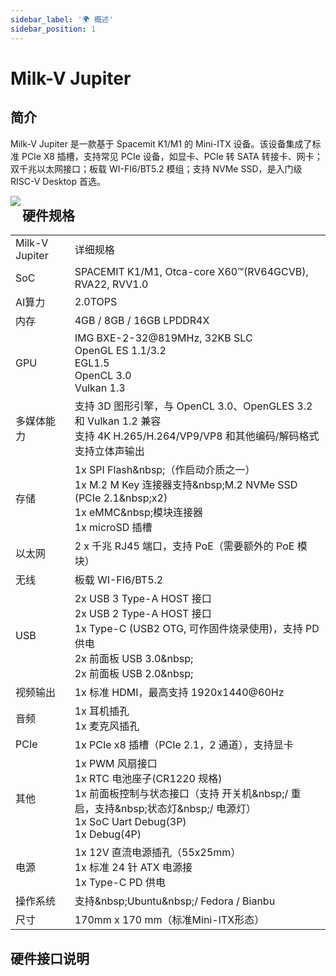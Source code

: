 ```yaml
---
sidebar_label: '🌍 概述'
sidebar_position: 1
---
```


# Milk-V Jupiter

## 简介

Milk-V Jupiter 是一款基于 Spacemit K1/M1 的 Mini-ITX 设备。该设备集成了标准 PCIe X8 插槽，支持常见 PCIe 设备，如显卡、PCIe 转 SATA 转接卡、网卡；双千兆以太网接口；板载 WI-FI6/BT5.2 模组；支持 NVMe SSD，是入门级 RISC-V Desktop 首选。

<Image src='/docs/jupiter/jupiter-overview.webp' maxWidth='100%' align='left' />

## 硬件规格

<table>
    <tr>
        <td>Milk-V Jupiter</td>
        <td>详细规格</td>
    </tr>
    <tr>
        <td>SoC</td>
        <td>SPACEMIT K1/M1, Otca-core X60™(RV64GCVB), RVA22, RVV1.0</td>
    </tr>
    <tr>
        <td>AI算力</td>
        <td>2.0TOPS</td>
    </tr>
    <tr>
        <td>内存</td>
        <td>4GB / 8GB / 16GB LPDDR4X</td>
    </tr>
    <tr>
        <td>GPU</td>
        <td>IMG BXE-2-32@819MHz, 32KB SLC <br/> OpenGL ES 1.1/3.2 <br/> EGL1.5 <br/> OpenCL 3.0 <br/> Vulkan 1.3</td>
    </tr>
    <tr>
        <td>多媒体能力</td>
        <td>支持 3D 图形引擎，与 OpenCL 3.0、OpenGLES 3.2 和 Vulkan 1.2 兼容 <br/> 支持 4K H.265/H.264/VP9/VP8 和其他编码/解码格式 <br/> 支持立体声输出</td>
    </tr>
    <tr>
        <td>存储</td>
        <td>1x SPI Flash&amp;nbsp;（作启动介质之一）<br/> 1x M.2 M Key 连接器支持&amp;nbsp;M.2 NVMe SSD (PCIe 2.1&amp;nbsp;x2) <br/> 1x eMMC&amp;nbsp;模块连接器 <br/> 1x microSD 插槽</td>
    </tr>
    <tr>
        <td>以太网</td>
        <td>2 x 千兆 RJ45 端口，支持 PoE（需要额外的 PoE 模块）</td>
    </tr>
    <tr>
        <td>无线</td>
        <td>板载 WI-FI6/BT5.2</td>
    </tr>
    <tr>
        <td>USB</td>
        <td>2x USB 3 Type-A HOST 接口 <br/> 2x USB 2 Type-A HOST 接口 <br/> 1x Type-C (USB2 OTG, 可作固件烧录使用)，支持 PD 供电 <br/> 2x 前面板 USB 3.0&amp;nbsp; <br/> 2x 前面板 USB 2.0&amp;nbsp;‍</td>
    </tr>
    <tr>
        <td>视频输出</td>
        <td>1x 标准 HDMI，最高支持 1920x1440@60Hz</td>
    </tr>
    <tr>
        <td>音频</td>
        <td>1x 耳机插孔 <br/> 1x 麦克风插孔</td>
    </tr>
    <tr>
        <td>PCIe</td>
        <td>1x PCIe x8 插槽（PCIe 2.1，2 通道），支持显卡</td>
    </tr>
    <tr>
        <td>其他</td>
        <td>1x PWM 风扇接口 <br/> 1x RTC 电池座子(CR1220 规格) <br/> 1x 前面板控制与状态接口（支持 开关机&amp;nbsp;/ 重启，支持&amp;nbsp;状态灯&amp;nbsp;/ 电源灯） <br/> 1x SoC Uart Debug(3P) <br/> 1x Debug(4P)</td>
    </tr>
    <tr>
        <td>电源</td>
        <td>1x 12V 直流电源插孔（55x25mm）<br/> 1x 标准 24 针 ATX 电源接 <br/> 1x Type-C PD 供电</td>
    </tr>
    <tr>
        <td>操作系统</td>
        <td>支持&amp;nbsp;Ubuntu&amp;nbsp;/ Fedora / Bianbu</td>
    </tr>
    <tr>
        <td>尺寸</td>
        <td>170mm x 170 mm（标准Mini-ITX形态）</td>
    </tr>
</table>

## 硬件接口说明

